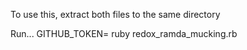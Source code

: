 To use this, extract both files to the same directory

Run...
GITHUB_TOKEN=<your Github OAuth token> ruby redox_ramda_mucking.rb